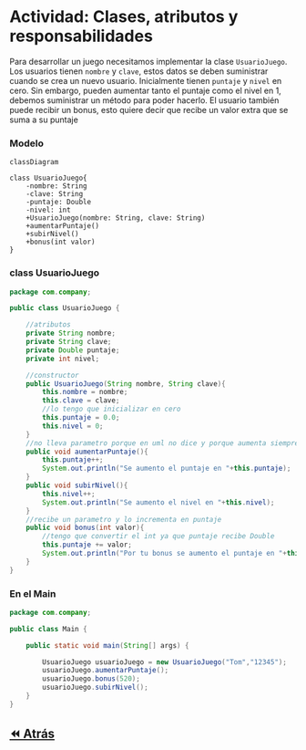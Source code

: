 <link rel="stylesheet" type="text/css" media="all" href="../styles.css" />

# Actividad: Clases, atributos y responsabilidades

Para desarrollar un juego necesitamos implementar la clase `UsuarioJuego`. Los usuarios tienen `nombre` y `clave`, estos datos se deben suministrar cuando se crea un nuevo usuario.
Inicialmente tienen `puntaje` y `nivel` en cero. Sin embargo, pueden aumentar tanto el puntaje como el nivel en 1, debemos suministrar un método para poder hacerlo. 
El usuario también puede recibir un bonus, esto quiere decir que recibe un valor extra que se suma a su puntaje

### Modelo

```mermaid
classDiagram

class UsuarioJuego{
    -nombre: String
    -clave: String
    -puntaje: Double
    -nivel: int
    +UsuarioJuego(nombre: String, clave: String)
    +aumentarPuntaje()
    +subirNivel()
    +bonus(int valor)
}
```

### class UsuarioJuego

```java
package com.company;

public class UsuarioJuego {

    //atributos
    private String nombre;
    private String clave;
    private Double puntaje;
    private int nivel;

    //constructor
    public UsuarioJuego(String nombre, String clave){
        this.nombre = nombre;
        this.clave = clave;
        //lo tengo que inicializar en cero
        this.puntaje = 0.0;
        this.nivel = 0;
    }
    //no lleva parametro porque en uml no dice y porque aumenta siempre en 1
    public void aumentarPuntaje(){
        this.puntaje++;
        System.out.println("Se aumento el puntaje en "+this.puntaje);
    }
    public void subirNivel(){
        this.nivel++;
        System.out.println("Se aumento el nivel en "+this.nivel);
    }
    //recibe un parametro y lo incrementa en puntaje
    public void bonus(int valor){
        //tengo que convertir el int ya que puntaje recibe Double
        this.puntaje += valor;
        System.out.println("Por tu bonus se aumento el puntaje en "+this.puntaje);
    }
}

```

### En el Main

```java
package com.company;

public class Main {

    public static void main(String[] args) {

        UsuarioJuego usuarioJuego = new UsuarioJuego("Tom","12345");
        usuarioJuego.aumentarPuntaje();
        usuarioJuego.bonus(520);
        usuarioJuego.subirNivel();
    }
}
```

## [⏪ Atrás](../README.md)